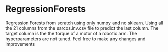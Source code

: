 # RegressionForests
Regression Forests from scratch using only numpy and no sklearn.
Using all the 21 columns from the sarcos.inv.csv file to predict the last column.
The target column is the the torque of a motor of a robotic arm.
The hyperparameters are not tuned.
Feel free to make any changes and improvements
